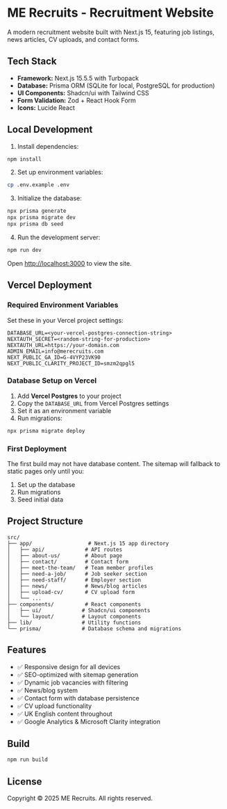 # ME Recruits - Recruitment Website

A modern recruitment website built with Next.js 15, featuring job listings, news articles, CV uploads, and contact forms.

## Tech Stack

- **Framework:** Next.js 15.5.5 with Turbopack
- **Database:** Prisma ORM (SQLite for local, PostgreSQL for production)
- **UI Components:** Shadcn/ui with Tailwind CSS
- **Form Validation:** Zod + React Hook Form
- **Icons:** Lucide React

## Local Development

1. Install dependencies:
```bash
npm install
```

2. Set up environment variables:
```bash
cp .env.example .env
```

3. Initialize the database:
```bash
npx prisma generate
npx prisma migrate dev
npx prisma db seed
```

4. Run the development server:
```bash
npm run dev
```

Open [http://localhost:3000](http://localhost:3000) to view the site.

## Vercel Deployment

### Required Environment Variables

Set these in your Vercel project settings:

```
DATABASE_URL=<your-vercel-postgres-connection-string>
NEXTAUTH_SECRET=<random-string-for-production>
NEXTAUTH_URL=https://your-domain.com
ADMIN_EMAIL=info@merecruits.com
NEXT_PUBLIC_GA_ID=G-4VYP23VK90
NEXT_PUBLIC_CLARITY_PROJECT_ID=smzm2qpgl5
```

### Database Setup on Vercel

1. Add **Vercel Postgres** to your project
2. Copy the `DATABASE_URL` from Vercel Postgres settings
3. Set it as an environment variable
4. Run migrations:
```bash
npx prisma migrate deploy
```

### First Deployment

The first build may not have database content. The sitemap will fallback to static pages only until you:
1. Set up the database
2. Run migrations
3. Seed initial data

## Project Structure

```
src/
├── app/                  # Next.js 15 app directory
│   ├── api/             # API routes
│   ├── about-us/        # About page
│   ├── contact/         # Contact form
│   ├── meet-the-team/   # Team member profiles
│   ├── need-a-job/      # Job seeker section
│   ├── need-staff/      # Employer section
│   ├── news/            # News/blog articles
│   ├── upload-cv/       # CV upload form
│   └── ...
├── components/          # React components
│   ├── ui/             # Shadcn/ui components
│   └── layout/         # Layout components
├── lib/                # Utility functions
└── prisma/             # Database schema and migrations
```

## Features

- ✅ Responsive design for all devices
- ✅ SEO-optimized with sitemap generation
- ✅ Dynamic job vacancies with filtering
- ✅ News/blog system
- ✅ Contact form with database persistence
- ✅ CV upload functionality
- ✅ UK English content throughout
- ✅ Google Analytics & Microsoft Clarity integration

## Build

```bash
npm run build
```

## License

Copyright © 2025 ME Recruits. All rights reserved.
